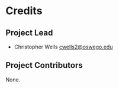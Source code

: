 Credits
=======

Project Lead
----------------

* Christopher Wells <cwells2@oswego.edu>

Project Contributors
------------

None.

